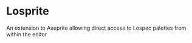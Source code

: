 # Losprite
An extension to Aseprite allowing direct access to Lospec palettes from within the editor

